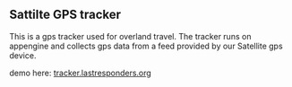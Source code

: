 Sattilte GPS tracker
----------------------
This is a gps tracker used for overland travel. The tracker runs on appengine and collects gps data from a feed provided by our Satellite gps device.

demo here:
[tracker.lastresponders.org](tracker.lastresponders.org)
